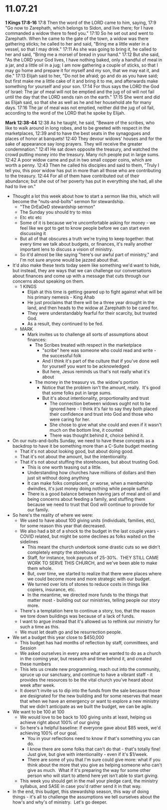 # 11.07.21

**1 Kings 17:8-16**
17:8 Then the word of the LORD came to him, saying,
17:9 "Go now to Zarephath, which belongs to Sidon, and live there; for I have commanded a widow there to feed you."
17:10 So he set out and went to Zarephath. When he came to the gate of the town, a widow was there gathering sticks; he called to her and said, "Bring me a little water in a vessel, so that I may drink."
17:11 As she was going to bring it, he called to her and said, "Bring me a morsel of bread in your hand."
17:12 But she said, "As the LORD your God lives, I have nothing baked, only a handful of meal in a jar, and a little oil in a jug; I am now gathering a couple of sticks, so that I may go home and prepare it for myself and my son, that we may eat it, and die."
17:13 Elijah said to her, "Do not be afraid; go and do as you have said; but first make me a little cake of it and bring it to me, and afterwards make something for yourself and your son.
17:14 For thus says the LORD the God of Israel: The jar of meal will not be emptied and the jug of oil will not fail until the day that the LORD sends rain on the earth."
17:15 She went and did as Elijah said, so that she as well as he and her household ate for many days.
17:16 The jar of meal was not emptied, neither did the jug of oil fail, according to the word of the LORD that he spoke by Elijah.

**Mark 12:38-44**
12:38 As he taught, he said, "Beware of the scribes, who like to walk around in long robes, and to be greeted with respect in the marketplaces,
12:39 and to have the best seats in the synagogues and places of honor at banquets!
12:40 They devour widows' houses and for the sake of appearance say long prayers. They will receive the greater condemnation."
12:41 He sat down opposite the treasury, and watched the crowd putting money into the treasury. Many rich people put in large sums.
12:42 A poor widow came and put in two small copper coins, which are worth a penny.
12:43 Then he called his disciples and said to them, "Truly I tell you, this poor widow has put in more than all those who are contributing to the treasury.
12:44 For all of them have contributed out of their abundance; but she out of her poverty has put in everything she had, all she had to live on."

* Thought a lot this week about how to start a sermon like this, which will become the "nuts-and-bolts" sermon for stewardship.
	* "The DrEaDeD stewardship sermon"
	* The Sunday you should try to miss
	* Etc etc etc
	* Some of it is because we're uncomfortable asking for money - we feel like we got to get to know people before we can start even discussing it
	* But all of that obscures a truth we're trying to keep together: that every time we talk about budgets, or finances, it's really another important lens to discuss a vision of ministry.
	* So it'd almost be like saying "here's our awful part of ministry," and I'm not sure anyone would be jazzed about that.
* It'd also make these texts today seem like something we'd want to hide, but instead, they are ways that we can challenge our conversations about finances and come up with a message that cuts through our concerns about speaking on them.
	* 1 KINGS
		* Elijah at this time is getting geared up to fight against what will be his primary nemesis - King Ahab
		* He just proclaims that there will be a three year drought in the land, and then heads to the widow at Zarephath to be cared for.
		* They were understandably fearful for their scarcity, but trusted God.
		* As a result, they continued to be fed.
	* MARK
		* Mark invites us to challenge all sorts of assumptions about finances:
			* The Scribes treated with respect in the marketplace
				* "scribe" here was someone who could read and write - the successful folk
				* And I think it's part of the culture that if you've done well for yourself you want to be acknowledged
				* But here, Jesus reminds us that's not really what it's about
			* The money in the treasury vs. the widow's portion
				* Notice that the problem isn't the amount, really.  It's good that some folks put in large sums.
				* But it's about intentionality, proportionality and trust
					* The connection between widows ought not to be ignored here - I think it's fair to say they both placed their confidence and trust into God and those who were caring for her.
					* She chose to give what she could and even if it wasn't much on the bottom line, it counted
					* There was thought behind it, choice behind it.
* On our nuts-and-bolts Sunday, we need to have these concepts as a backdrop to have it be something more than a C-Suite budget meeting
	* That it's not about looking good, but about doing good.
	* That it's not about the amount, but the intentionality.
	* That it's not about stuffing the storehouses, but about trusting God.
		* This is one worth teasing out a little.
		* Understanding how churches have millions of dollars and then just sit without doing anything
		* It can make folks complacent, or worse, when a membership dwindles, it's just money doing nothing while people suffer.
		* There is a good balance between having jars of meal and oil and being concerns about feeding a family, and stuffing them because we need to trust that God will continue to provide for our family.
* So here's the reality of where we were:
	* We used to have about 100 giving units (individuals, families, etc), for some reason this year that decreased.
	* We also had a bit of a shock to the budget in the last couple years - COVID related, but might be some declines as folks waited on the sidelines
		* This meant the church undertook some drastic cuts so we didn't completely empty the storehouse
		* Staff, for instance, took paycuts of 25-30%.  THEY STILL CAME WORK TO SERVE THIS CHURCH, and we've been able to make them whole.
		* But, over time, we started to realize that there were places where we could become more and more strategic with our budget.
		* We turned over lots of stones to reduce costs in things like copiers, insurance, etc.
		* In the meantime, we directed more funds to the things that matter most - building out our ministries, telling people our story more.
	* There's a temptation here to continue a story, too, that the reason we tore down buildings was because of a lack of funds.
	* I want to argue instead that it's allowed us to rethink our ministry for such a time as this.
	* We must let death go and be resurrection people.
* We set a budget this year close to $450,000
	* This budget has had months of reflection by staff, committees, and Session
	* We asked ourselves in every area what we wanted to do as a church in the coming year, but research and time behind it, and created these numbers
	* This lets us create new programming, reach out into the community, spruce up our sanctuary, and continue to have a vibrant staff - it provides the resources to be the vital church you've heard about week after week.
	* It doesn't invite us to dip into the funds from the sale because those are designated for the new building and for some reserves that mean that when we have an emergency or want to explore a new ministry that we didn't anticipate as we built the budget, we can be agile.
* We want to be 100 at 100
	* We would love to be back to 100 giving units at least, helping us achieve right about 100% of our giving
	* So here's a helpful baseline: if everyone gave about $85 week, we'd achieving 100% of our goal.
		* You in your reflections need to know if that's something you can do.
		* I know there are some folks that can't do that - that's totally fine!  Just give, but give with intentionality - even if it's $1/week.
		* There are some of you that I'm sure could give more: what if you think about the more that you give as helping someone who can't give as much.  What if it's preparing the way for some other person who will start to attend here yet isn’t able to start giving.
	* This week you should get in the mail your pledge card, the ministry syllabus, and SASE in case you'd rather send it in that way.
* In the end, this budget, this stewardship season, this way of doing things - it's all to challenge the assumptions we tell ourselves about the how's and why's of ministry.  Let's go deeper.
